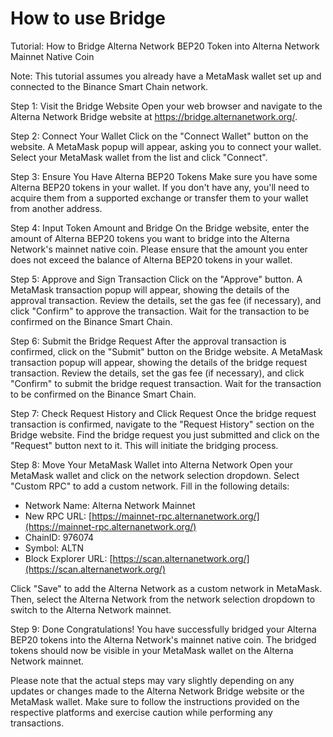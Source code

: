# How to use Bridge

Tutorial: How to Bridge Alterna Network BEP20 Token into Alterna Network Mainnet Native Coin

Note: This tutorial assumes you already have a MetaMask wallet set up and connected to the Binance Smart Chain network.

Step 1: Visit the Bridge Website Open your web browser and navigate to the Alterna Network Bridge website at https://bridge.alternanetwork.org/.

Step 2: Connect Your Wallet Click on the "Connect Wallet" button on the website. A MetaMask popup will appear, asking you to connect your wallet. Select your MetaMask wallet from the list and click "Connect".

Step 3: Ensure You Have Alterna BEP20 Tokens Make sure you have some Alterna BEP20 tokens in your wallet. If you don't have any, you'll need to acquire them from a supported exchange or transfer them to your wallet from another address.

Step 4: Input Token Amount and Bridge On the Bridge website, enter the amount of Alterna BEP20 tokens you want to bridge into the Alterna Network's mainnet native coin. Please ensure that the amount you enter does not exceed the balance of Alterna BEP20 tokens in your wallet.

Step 5: Approve and Sign Transaction Click on the "Approve" button. A MetaMask transaction popup will appear, showing the details of the approval transaction. Review the details, set the gas fee (if necessary), and click "Confirm" to approve the transaction. Wait for the transaction to be confirmed on the Binance Smart Chain.

Step 6: Submit the Bridge Request After the approval transaction is confirmed, click on the "Submit" button on the Bridge website. A MetaMask transaction popup will appear, showing the details of the bridge request transaction. Review the details, set the gas fee (if necessary), and click "Confirm" to submit the bridge request transaction. Wait for the transaction to be confirmed on the Binance Smart Chain.

Step 7: Check Request History and Click Request Once the bridge request transaction is confirmed, navigate to the "Request History" section on the Bridge website. Find the bridge request you just submitted and click on the "Request" button next to it. This will initiate the bridging process.

Step 8: Move Your MetaMask Wallet into Alterna Network Open your MetaMask wallet and click on the network selection dropdown. Select "Custom RPC" to add a custom network. Fill in the following details:

* Network Name: Alterna Network Mainnet&#x20;
* New RPC URL: [https://mainnet-rpc.alternanetwork.org/](https://mainnet-rpc.alternanetwork.org/)
* ChainID: 976074
* Symbol: ALTN
* Block Explorer URL: [https://scan.alternanetwork.org/](https://scan.alternanetwork.org/)

Click "Save" to add the Alterna Network as a custom network in MetaMask. Then, select the Alterna Network from the network selection dropdown to switch to the Alterna Network mainnet.

Step 9: Done Congratulations! You have successfully bridged your Alterna BEP20 tokens into the Alterna Network's mainnet native coin. The bridged tokens should now be visible in your MetaMask wallet on the Alterna Network mainnet.

Please note that the actual steps may vary slightly depending on any updates or changes made to the Alterna Network Bridge website or the MetaMask wallet. Make sure to follow the instructions provided on the respective platforms and exercise caution while performing any transactions.
